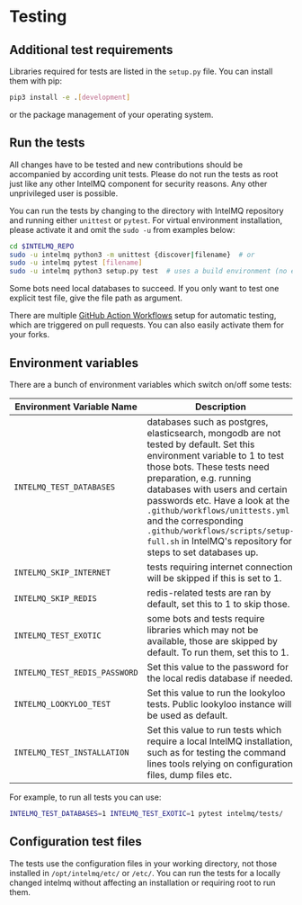 <!-- comment
   SPDX-FileCopyrightText: 2015-2023 Sebastian Wagner, Filip Pokorný
   SPDX-License-Identifier: AGPL-3.0-or-later
-->


# Testing

## Additional test requirements

Libraries required for tests are listed in the `setup.py` file. You can install them with pip:

```bash
pip3 install -e .[development]
```

or the package management of your operating system.

## Run the tests

All changes have to be tested and new contributions should be accompanied by according unit tests. Please do not run the
tests as root just like any other IntelMQ component for security reasons. Any other unprivileged user is possible.

You can run the tests by changing to the directory with IntelMQ repository and running either `unittest` or
`pytest`. For virtual environment installation, please activate it and omit the `sudo -u` from examples below:

```bash
cd $INTELMQ_REPO
sudo -u intelmq python3 -m unittest {discover|filename}  # or
sudo -u intelmq pytest [filename]
sudo -u intelmq python3 setup.py test  # uses a build environment (no external dependencies)
```

Some bots need local databases to succeed. If you only want to test one explicit test file, give the file path as
argument.

There are multiple [GitHub Action Workflows](https://github.com/certtools/intelmq/actions) setup for automatic testing,
which are triggered on pull requests. You can also easily activate them for your forks.

## Environment variables

There are a bunch of environment variables which switch on/off some tests:

| Environment&nbsp;Variable&nbsp;Name | Description |
|-------------------- | ------------|
| `INTELMQ_TEST_DATABASES`  | databases such as postgres, elasticsearch, mongodb are not tested by default. Set this environment variable to 1 to test those bots. These tests need preparation, e.g. running databases with users and certain passwords etc. Have a look at the `.github/workflows/unittests.yml` and the corresponding `.github/workflows/scripts/setup-full.sh` in IntelMQ's repository for steps to set databases up. |
| `INTELMQ_SKIP_INTERNET`  | tests requiring internet connection will be skipped if this is set to 1. |
| `INTELMQ_SKIP_REDIS`  | redis-related tests are ran by default, set this to 1 to skip those. |
| `INTELMQ_TEST_EXOTIC`  | some bots and tests require libraries which may not be available, those are skipped by default. To run them, set this to 1. |
| `INTELMQ_TEST_REDIS_PASSWORD`  | Set this value to the password for the local redis database if needed. |
| `INTELMQ_LOOKYLOO_TEST`  | Set this value to run the lookyloo tests. Public lookyloo instance will be used as default. |
| `INTELMQ_TEST_INSTALLATION` | Set this value to run tests which require a local IntelMQ installation, such as for testing the command lines tools relying on configuration files, dump files etc. |

For example, to run all tests you can use:

```bash
INTELMQ_TEST_DATABASES=1 INTELMQ_TEST_EXOTIC=1 pytest intelmq/tests/
```

## Configuration test files

The tests use the configuration files in your working directory, not those installed in `/opt/intelmq/etc/` or `/etc/`. You can run the tests for a locally changed intelmq without affecting an installation or requiring root to run them.